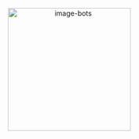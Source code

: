 <div align="center">
 <img alt="image-bots" height="250px" src="https://th.bing.com/th/id/OIG3.x8SpCwloJEwm2C8CRCd0?pid=ImgGn">
</div>


